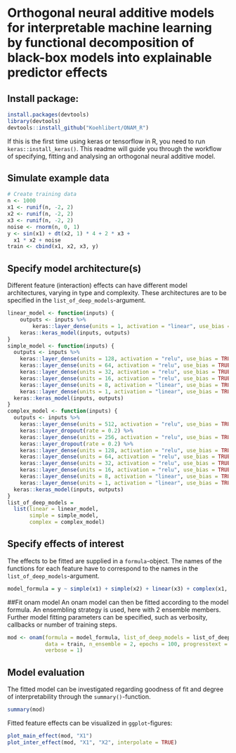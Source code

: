 # Orthogonal neural additive models for interpretable machine learning by functional decomposition of black-box models into explainable predictor effects

## Install package:
``` r
install.packages(devtools)  
library(devtools)  
devtools::install_github("Koehlibert/ONAM_R")
```
If this is the first time using keras or tensorflow in R, you need to run `keras::install_keras()`.
This readme will guide you through the workflow of specifying, fitting and analysing an orthogonal neural additive model.
## Simulate example data

``` r
# Create training data
n <- 1000
x1 <- runif(n, -2, 2)
x2 <- runif(n, -2, 2)
x3 <- runif(n, -2, 2)
noise <- rnorm(n, 0, 1)
y <- sin(x1) + dt(x2, 1) * 4 + 2 * x3 +
  x1 * x2 + noise
train <- cbind(x1, x2, x3, y)
```

## Specify model architecture(s)
Different feature (interaction) effects can have different model architectures, varying in type and complexity. These architectures are to be specified in the `list_of_deep_models`-argument.

``` r
linear_model <- function(inputs) {
    outputs <- inputs %>%
        keras::layer_dense(units = 1, activation = "linear", use_bias = FALSE)
    keras::keras_model(inputs, outputs)
}
simple_model <- function(inputs) {
  outputs <- inputs %>%
    keras::layer_dense(units = 128, activation = "relu", use_bias = TRUE) %>%
    keras::layer_dense(units = 64, activation = "relu", use_bias = TRUE) %>%
    keras::layer_dense(units = 32, activation = "relu", use_bias = TRUE) %>%
    keras::layer_dense(units = 16, activation = "relu", use_bias = TRUE) %>%
    keras::layer_dense(units = 8, activation = "linear", use_bias = TRUE) %>%
    keras::layer_dense(units = 1, activation = "linear", use_bias = TRUE)
  keras::keras_model(inputs, outputs)
}
complex_model <- function(inputs) {
  outputs <- inputs %>%
    keras::layer_dense(units = 512, activation = "relu", use_bias = TRUE) %>%
    keras::layer_dropout(rate = 0.2) %>%
    keras::layer_dense(units = 256, activation = "relu", use_bias = TRUE) %>%
    keras::layer_dropout(rate = 0.2) %>%
    keras::layer_dense(units = 128, activation = "relu", use_bias = TRUE) %>%
    keras::layer_dense(units = 64, activation = "relu", use_bias = TRUE) %>%
    keras::layer_dense(units = 32, activation = "relu", use_bias = TRUE) %>%
    keras::layer_dense(units = 16, activation = "relu", use_bias = TRUE) %>%
    keras::layer_dense(units = 8, activation = "linear", use_bias = TRUE) %>%
    keras::layer_dense(units = 1, activation = "linear", use_bias = TRUE)
  keras::keras_model(inputs, outputs)
}
list_of_deep_models = 
  list(linear = linear_model,
       simple = simple_model,
       complex = complex_model)
```

## Specify effects of interest
The effects to be fitted are supplied in a `formula`-object. The names of the functions for each feature have to correspond to the names in the `list_of_deep_models`-argument.

``` r
model_formula = y ~ simple(x1) + simple(x2) + linear(x3) + complex(x1, x2)
```

##Fit onam model
An onam model can then be fitted according to the model formula. An ensembling strategy is used, here with 2 ensemble members. Further model fitting parameters can be specified, such as verbosity, callbacks or number of training steps.
``` r
mod <- onam(formula = model_formula, list_of_deep_models = list_of_deep_models,
            data = train, n_ensemble = 2, epochs = 100, progresstext = FALSE, 
            verbose = 1)
```

## Model evaluation
The fitted model can be investigated regarding goodness of fit and degree of interpretability through the `summary()`-function.
``` r
summary(mod)
```

Fitted feature effects can be visualized in `ggplot`-figures:
``` r
plot_main_effect(mod, "X1")
plot_inter_effect(mod, "X1", "X2", interpolate = TRUE)
```
